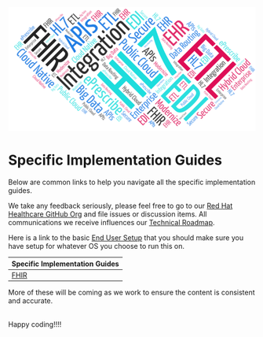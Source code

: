 
![iDaaS Word Art](../../images/iDAAS-Web-WordCloud.png)

# Specific Implementation Guides
Below are common links to help you navigate all the specific implementation guides.

We take any feedback seriously, please feel free to go to our <a href="https://github.com/RedHat-Healthcare/" target="_blank"> Red Hat Healthcare GitHub Org</a>
and file issues or discussion items. All communications we receive influences our [Technical Roadmap](../Roadmap/index.md).

Here is a link to the basic [End User Setup](../Technical/EndUserSetup.md) that you should make sure you have setup for whatever
OS you choose to run this on.

| Specific Implementation Guides|
| -------------|
|[FHIR](FHIR.md)|

More of these will be coming as we work to ensure the content is consistent and accurate.

<br/>
Happy coding!!!!
